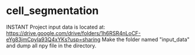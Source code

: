 # cell_segmentation
INSTANT Project
input data is located at: https://drive.google.com/drive/folders/1h6RSR4nLoCF-eYg83jmCpyIa93Q4xYKs?usp=sharing
Make the folder named "input_data" and dump all npy file in the directory. 
